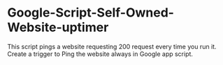 # Google-Script-Self-Owned-Website-uptimer
This script pings a website requesting 200 request every time you run it. Create a trigger to Ping the website always in Google app script.
